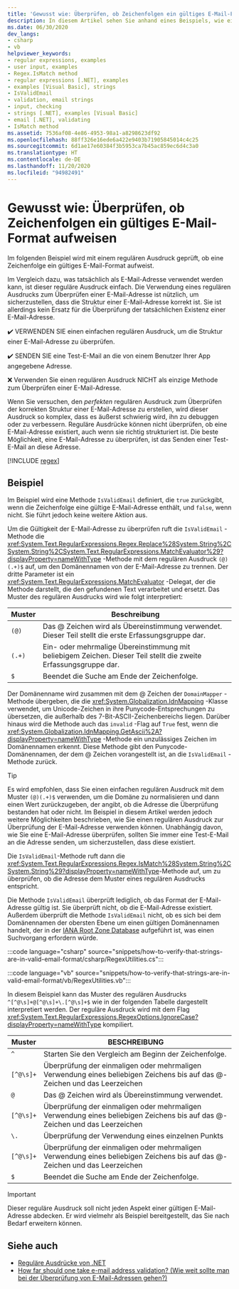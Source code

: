 ```yaml
---
title: 'Gewusst wie: Überprüfen, ob Zeichenfolgen ein gültiges E-Mail-Format aufweisen'
description: In diesem Artikel sehen Sie anhand eines Beispiels, wie ein regulärer Ausdruck in .NET überprüft, ob Zeichenfolgen ein gültiges E-Mail-Format aufweisen.
ms.date: 06/30/2020
dev_langs:
- csharp
- vb
helpviewer_keywords:
- regular expressions, examples
- user input, examples
- Regex.IsMatch method
- regular expressions [.NET], examples
- examples [Visual Basic], strings
- IsValidEmail
- validation, email strings
- input, checking
- strings [.NET], examples [Visual Basic]
- email [.NET], validating
- IsMatch method
ms.assetid: 7536af08-4e86-4953-98a1-a8298623df92
ms.openlocfilehash: 88ff326e16ede6a422e9403b71905845014c4c25
ms.sourcegitcommit: 6d1ae17e60384f3b5953ca7b45ac859ec6d4c3a0
ms.translationtype: HT
ms.contentlocale: de-DE
ms.lasthandoff: 11/20/2020
ms.locfileid: "94982491"
---
```

# <a name="how-to-verify-that-strings-are-in-valid-email-format"></a>Gewusst wie: Überprüfen, ob Zeichenfolgen ein gültiges E-Mail-Format aufweisen

Im folgenden Beispiel wird mit einem regulären Ausdruck geprüft, ob eine Zeichenfolge ein gültiges E-Mail-Format aufweist.

Im Vergleich dazu, was tatsächlich als E-Mail-Adresse verwendet werden kann, ist dieser reguläre Ausdruck einfach. Die Verwendung eines regulären Ausdrucks zum Überprüfen einer E-Mail-Adresse ist nützlich, um sicherzustellen, dass die Struktur einer E-Mail-Adresse korrekt ist. Sie ist allerdings kein Ersatz für die Überprüfung der tatsächlichen Existenz einer E-Mail-Adresse.

✔️ VERWENDEN SIE einen einfachen regulären Ausdruck, um die Struktur einer E-Mail-Adresse zu überprüfen.

✔️ SENDEN SIE eine Test-E-Mail an die von einem Benutzer Ihrer App angegebene Adresse.

❌ Verwenden Sie einen regulären Ausdruck NICHT als einzige Methode zum Überprüfen einer E-Mail-Adresse.

Wenn Sie versuchen, den _perfekten_ regulären Ausdruck zum Überprüfen der korrekten Struktur einer E-Mail-Adresse zu erstellen, wird dieser Ausdruck so komplex, dass es äußerst schwierig wird, ihn zu debuggen oder zu verbessern. Reguläre Ausdrücke können nicht überprüfen, ob eine E-Mail-Adresse existiert, auch wenn sie richtig strukturiert ist. Die beste Möglichkeit, eine E-Mail-Adresse zu überprüfen, ist das Senden einer Test-E-Mail an diese Adresse.

[!INCLUDE [regex](../../../includes/regex.md)]

## <a name="example"></a>Beispiel

Im Beispiel wird eine Methode `IsValidEmail` definiert, die `true` zurückgibt, wenn die Zeichenfolge eine gültige E-Mail-Adresse enthält, und `false`, wenn nicht. Sie führt jedoch keine weitere Aktion aus.

Um die Gültigkeit der E-Mail-Adresse zu überprüfen ruft die `IsValidEmail` -Methode die <xref:System.Text.RegularExpressions.Regex.Replace%28System.String%2CSystem.String%2CSystem.Text.RegularExpressions.MatchEvaluator%29?displayProperty=nameWithType> -Methode mit dem regulären Ausdruck `(@)(.+)$` auf, um den Domänennamen von der E-Mail-Adresse zu trennen. Der dritte Parameter ist ein <xref:System.Text.RegularExpressions.MatchEvaluator> -Delegat, der die Methode darstellt, die den gefundenen Text verarbeitet und ersetzt. Das Muster des regulären Ausdrucks wird wie folgt interpretiert:

| Muster | Beschreibung                                                                         |
|---------|-------------------------------------------------------------------------------------|
| `(@)`   | Das @ Zeichen wird als Übereinstimmung verwendet. Dieser Teil stellt die erste Erfassungsgruppe dar.                           |
| `(.+)`  | Ein- oder mehrmalige Übereinstimmung mit beliebigem Zeichen. Dieser Teil stellt die zweite Erfassungsgruppe dar. |
| `$`     | Beendet die Suche am Ende der Zeichenfolge.                                             |

Der Domänenname wird zusammen mit dem @ Zeichen der `DomainMapper` -Methode übergeben, die die <xref:System.Globalization.IdnMapping> -Klasse verwendet, um Unicode-Zeichen in ihre Punycode-Entsprechungen zu übersetzen, die außerhalb des 7-Bit-ASCII-Zeichenbereichs liegen. Darüber hinaus wird die Methode auch das `invalid` -Flag auf `True` fest, wenn die <xref:System.Globalization.IdnMapping.GetAscii%2A?displayProperty=nameWithType> -Methode ein unzulässiges Zeichen im Domänennamen erkennt. Diese Methode gibt den Punycode-Domänennamen, der dem @ Zeichen vorangestellt ist, an die `IsValidEmail` -Methode zurück.

> [!TIP]
> Es wird empfohlen, dass Sie einen einfachen regulären Ausdruck mit dem Muster `(@)(.+)$` verwenden, um die Domäne zu normalisieren und dann einen Wert zurückzugeben, der angibt, ob die Adresse die Überprüfung bestanden hat oder nicht. Im Beispiel in diesem Artikel werden jedoch weitere Möglichkeiten beschrieben, wie Sie einen regulären Ausdruck zur Überprüfung der E-Mail-Adresse verwenden können. Unabhängig davon, wie Sie eine E-Mail-Adresse überprüfen, sollten Sie immer eine Test-E-Mail an die Adresse senden, um sicherzustellen, dass diese existiert.

Die `IsValidEmail`-Methode ruft dann die <xref:System.Text.RegularExpressions.Regex.IsMatch%28System.String%2CSystem.String%29?displayProperty=nameWithType>-Methode auf, um zu überprüfen, ob die Adresse dem Muster eines regulären Ausdrucks entspricht.

Die Methode `IsValidEmail` überprüft lediglich, ob das Format der E-Mail-Adresse gültig ist. Sie überprüft nicht, ob die E-Mail-Adresse existiert. Außerdem überprüft die Methode `IsValidEmail` nicht, ob es sich bei dem Domänennamen der obersten Ebene um einen gültigen Domänennamen handelt, der in der [IANA Root Zone Database](https://www.iana.org/domains/root/db) aufgeführt ist, was einen Suchvorgang erfordern würde.

:::code language="csharp" source="snippets/how-to-verify-that-strings-are-in-valid-email-format/csharp/RegexUtilities.cs":::

:::code language="vb" source="snippets/how-to-verify-that-strings-are-in-valid-email-format/vb/RegexUtilities.vb":::

In diesem Beispiel kann das Muster des regulären Ausdrucks `^[^@\s]+@[^@\s]+\.[^@\s]+$` wie in der folgenden Tabelle dargestellt interpretiert werden. Der reguläre Ausdruck wird mit dem Flag <xref:System.Text.RegularExpressions.RegexOptions.IgnoreCase?displayProperty=nameWithType> kompiliert.

| Muster   | BESCHREIBUNG                                                                              |
|-----------|------------------------------------------------------------------------------------------|
| `^`       | Starten Sie den Vergleich am Beginn der Zeichenfolge.                                              |
| `[^@\s]+` | Überprüfung der einmaligen oder mehrmaligen Verwendung eines beliebigen Zeichens bis auf das @-Zeichen und das Leerzeichen |
| `@`       | Das @ Zeichen wird als Übereinstimmung verwendet.                                                                   |
| `[^@\s]+` | Überprüfung der einmaligen oder mehrmaligen Verwendung eines beliebigen Zeichens bis auf das @-Zeichen und das Leerzeichen |
| `\.`      | Überprüfung der Verwendung eines einzelnen Punkts                                                         |
| `[^@\s]+` | Überprüfung der einmaligen oder mehrmaligen Verwendung eines beliebigen Zeichens bis auf das @-Zeichen und das Leerzeichen |
| `$`       | Beendet die Suche am Ende der Zeichenfolge.                                                  |

> [!IMPORTANT]
> Dieser reguläre Ausdruck soll nicht jeden Aspekt einer gültigen E-Mail-Adresse abdecken. Er wird vielmehr als Beispiel bereitgestellt, das Sie nach Bedarf erweitern können.

## <a name="see-also"></a>Siehe auch

- [Reguläre Ausdrücke von .NET](regular-expressions.md)
- [How far should one take e-mail address validation? (Wie weit sollte man bei der Überprüfung von E-Mail-Adressen gehen?)](https://softwareengineering.stackexchange.com/questions/78353/how-far-should-one-take-e-mail-address-validation#78363)

